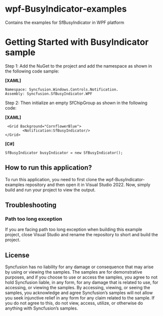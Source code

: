 # wpf-BusyIndicator-examples
Contains the examples for SfBusyIndicator in WPF platform
# Getting Started with BusyIndicator sample
Step 1: Add the NuGet to the project and add the namespace as shown in the following code sample:

**[XAML]**

```
Namespace: Syncfusion.Windows.Controls.Notification.
Assembly: Syncfusion.SfBusyIndicator.WPF
```


Step 2: Then initialize an empty SfChipGroup as shown in the following code:

**[XAML]**

```
 <Grid Background="CornflowerBlue">
        <Notification:SfBusyIndicator/>
</Grid>
```
**[C#]**
```
SfBusyIndicator busyIndicator = new SfBusyIndicator();
```
## How to run this application?

To run this application, you need to first clone the wpf-BusyIndicator-examples repository and then open it in Visual Studio 2022. Now, simply build and run your project to view the output.

## <a name="troubleshooting"></a>Troubleshooting ##
### Path too long exception
If you are facing path too long exception when building this example project, close Visual Studio and rename the repository to short and build the project.

## License

Syncfusion has no liability for any damage or consequence that may arise by using or viewing the samples. The samples are for demonstrative purposes, and if you choose to use or access the samples, you agree to not hold Syncfusion liable, in any form, for any damage that is related to use, for accessing, or viewing the samples. By accessing, viewing, or seeing the samples, you acknowledge and agree Syncfusion’s samples will not allow you seek injunctive relief in any form for any claim related to the sample. If you do not agree to this, do not view, access, utilize, or otherwise do anything with Syncfusion’s samples.
